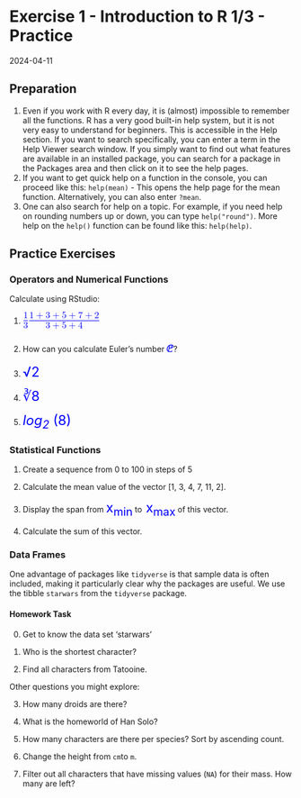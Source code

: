 Exercise 1 - Introduction to R 1/3 - Practice
================
2024-04-11

## Preparation

1.  Even if you work with R every day, it is (almost) impossible to
    remember all the functions. R has a very good built-in help system,
    but it is not very easy to understand for beginners. This is
    accessible in the Help section. If you want to search specifically,
    you can enter a term in the Help Viewer search window. If you simply
    want to find out what features are available in an installed
    package, you can search for a package in the Packages area and then
    click on it to see the help pages.
2.  If you want to get quick help on a function in the console, you can
    proceed like this: `help(mean)` - This opens the help page for the
    mean function. Alternatively, you can also enter `?mean`.
3.  One can also search for help on a topic. For example, if you need
    help on rounding numbers up or down, you can type `help("round")`.
    More help on the `help()` function can be found like this:
    `help(help)`.

## Practice Exercises

### Operators and Numerical Functions

Calculate using RStudio:

1.  <span style="color:blue; font-size:1.5rem"> <math> <mrow> <mfrac>
    <mrow><mn>1</mn></mrow> <mrow><mn>3</mn></mrow> </mfrac> <mfrac>
    <mrow> <mn>1</mn> <mo>+</mo> <mn>3</mn> <mo>+</mo> <mn>5</mn>
    <mo>+</mo> <mn>7</mn> <mo>+</mo> <mn>2</mn> </mrow> <mrow>
    <mn>3</mn> <mo>+</mo> <mn>5</mn> <mo>+</mo> <mn>4</mn> </mrow>
    </mfrac> </mrow> </math> </span>

2.  How can you calculate Euler’s number
    <span style="color:blue; font-size:1.5rem; font-weight: bold;">ⅇ</span>?

3.  <span style="color:blue; font-size:1.5rem;">√2</span>

4.  <span style="color:blue; font-size:1.5rem;">∛8</span>

5.  <span style="color:blue; font-size:1.5rem;"><i>log<sub>2</sub></i>
    (8)</span>

### Statistical Functions

1.  Create a sequence from 0 to 100 in steps of 5

2.  Calculate the mean value of the vector \[1, 3, 4, 7, 11, 2\].

3.  Display the span from
    <span style="color:blue; font-size:1.5rem;">x<sub>min</sub></span>
    to<span style="color:blue; font-size:1.5rem;">
    x<sub>max</sub></span> of this vector.

4.  Calculate the sum of this vector.

### Data Frames

One advantage of packages like `tidyverse` is that sample data is often
included, making it particularly clear why the packages are useful. We
use the tibble `starwars` from the `tidyverse` package.

#### Homework Task

0.  Get to know the data set ‘starwars’

1.  Who is the shortest character?

2.  Find all characters from Tatooine.

Other questions you might explore:

3.  How many droids are there?

4.  What is the homeworld of Han Solo?

5.  How many characters are there per species? Sort by ascending count.

6.  Change the height from `cm`to `m`.

7.  Filter out all characters that have missing values (`NA`) for their
    mass. How many are left?
